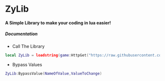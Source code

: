 # ZyLib
#### A Simple Library to make your coding in lua easier!

##### Documentation

- Call The Library
```LUA
local ZyLib = loadstring(game:HttpGet("https://raw.githubusercontent.com/zyllusware/ZyLib/main/ZyLib.lua"))()
```
- Bypass Values
```LUA
ZyLib:BypassValue(NameOfValue,ValueToChange)
```
